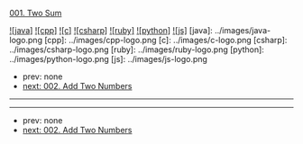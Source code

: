 [001. Two Sum](https://leetcode.com/problems/two-sum/)

[![java]](../java/001-two-sum.md)
[![cpp]](../cpp/001-two-sum.md)
[![c]](../c/001-two-sum.md)
[![csharp]](../csharp/001-two-sum.md)
[![ruby]](../ruby/001-two-sum.md)
[![python]](../python/001-two-sum.md)
[![js]](../js/001-two-sum.md)
[java]: ../images/java-logo.png
[cpp]: ../images/cpp-logo.png
[c]: ../images/c-logo.png
[csharp]: ../images/csharp-logo.png
[ruby]: ../images/ruby-logo.png
[python]: ../images/python-logo.png
[js]: ../images/js-logo.png

- prev: none
- [next: 002. Add Two Numbers](002-add-two-numbers.md)

---



---

- prev: none
- [next: 002. Add Two Numbers](002-add-two-numbers.md)
